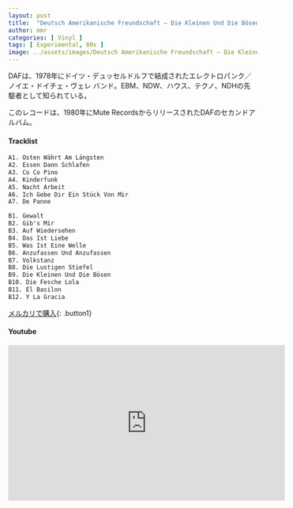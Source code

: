 ```yaml
---
layout: post
title:  "Deutsch Amerikanische Freundschaft – Die Kleinen Und Die Bösen"
author: mmr
categories: [ Vinyl ]
tags: [ Experimental, 80s ]
image: ../assets/images/Deutsch Amerikanische Freundschaft – Die Kleinen Und Die Bosen.jpg
---
```


DAFは、1978年にドイツ・デュッセルドルフで結成されたエレクトロパンク／ノイエ・ドイチェ・ヴェレ バンド。EBM、NDW、ハウス、テクノ、NDHの先駆者として知られている。

このレコードは、1980年にMute RecordsからリリースされたDAFのセカンドアルバム。

#### Tracklist
```md
A1. Osten Währt Am Längsten
A2. Essen Dann Schlafen
A3. Co Co Pino
A4. Kinderfunk
A5. Nacht Arbeit
A6. Ich Gebe Dir Ein Stück Von Mir
A7. De Panne

B1. Gewalt
B2. Gib's Mir
B3. Auf Wiedersehen
B4. Das Ist Liebe
B5. Was Ist Eine Welle
B6. Anzufassen Und Anzufassen
B7. Volkstanz
B8. Die Lustigen Stiefel
B9. Die Kleinen Und Die Bösen
B10. Die Fesche Lola
B11. El Basilon
B12. Y La Gracia
```

[メルカリで購入](https://jp.mercari.com/item/m13146696655?afid=6142608987){: .button1}

#### Youtube
<iframe width="560" height="315" src="https://www.youtube.com/embed/8_nyMRQKJ9Q?si=vzj01jOqYgcLzU7L" title="YouTube video player" frameborder="0" allow="accelerometer; autoplay; clipboard-write; encrypted-media; gyroscope; picture-in-picture; web-share" referrerpolicy="strict-origin-when-cross-origin" allowfullscreen></iframe>